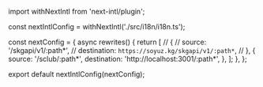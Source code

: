import withNextIntl from 'next-intl/plugin';

const nextIntlConfig = withNextIntl('./src/i18n/i18n.ts');

const nextConfig = {
    async rewrites() {
        return [
            // {
            //     source: '/skgapi/v1/:path*',
            //     destination: `https://soyuz.kg/skgapi/v1/:path*`,
            // },
            {
                source: '/sclub/:path*',
                destination: 'http://localhost:3001/:path*',
            },
        ];
    },
};

export default nextIntlConfig(nextConfig);
